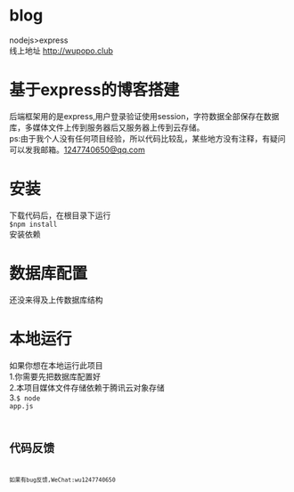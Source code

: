 # blog
nodejs>express<br>
线上地址  http://wupopo.club


# 基于express的博客搭建
后端框架用的是express,用户登录验证使用session，字符数据全部保存在数据库，多媒体文件上传到服务器后又服务器上传到云存储。<br>
ps:由于我个人没有任何项目经验，所以代码比较乱，某些地方没有注释，有疑问可以发我邮箱。1247740650@qq.com

# 安装
下载代码后，在根目录下运行<br>
<code>$npm install </code><br>
安装依赖

# 数据库配置
还没来得及上传数据库结构

# 本地运行
如果你想在本地运行此项目<br>
1.你需要先把数据库配置好<br>
2.本项目媒体文件存储依赖于腾讯云对象存储<br>
3.<code>$ node app.js<code>

# 代码反馈
如果有bug反馈,WeChat:wu1247740650 
